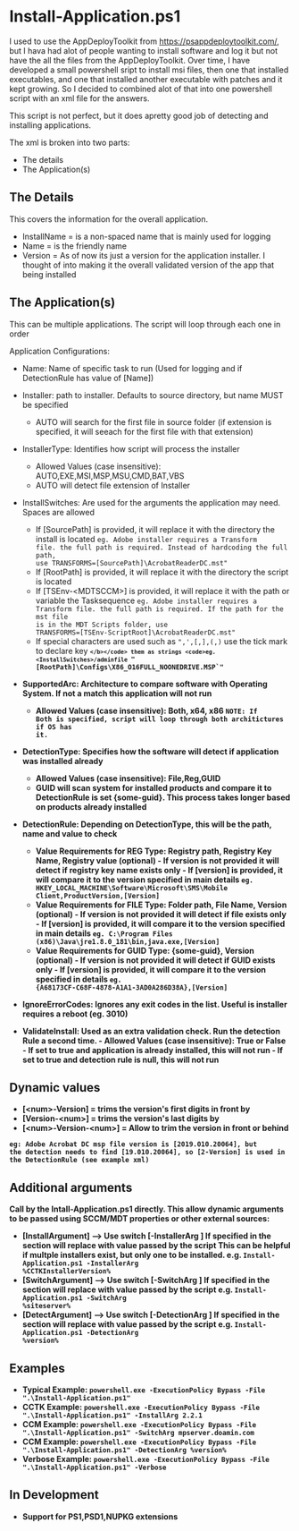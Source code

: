 # Install-Application.ps1

I used to use the AppDeployToolkit from https://psappdeploytoolkit.com/, but I hava had alot of people wanting to install software and log it but not have the all the files from the AppDeployToolkit. Over time, I have developed a small powershell sript to install msi files, then one that installed executables, and one that installed another executable with patches and it kept growing. So I decided to combined alot of that into one powershell script with an xml file for the answers. 

This script is not perfect, but it does apretty good job of detecting and installing applications. 

The xml is broken into two parts: 
 - The details
 - The Application(s)
	
## The Details
This covers the information for the overall application. 
 - InstallName = is a non-spaced name that is mainly used for logging
 - Name = is the friendly name
 - Version = As of now its just a version for the application installer. I thought of into making it the overall validated version of
 the app that being installed
   

## The Application(s)
This can be multiple applications. The script will loop through each one in order
	
Application Configurations:
 - Name: Name of specific task to run (Used for logging and if DetectionRule has value of [Name])
 - Installer: path to installer. Defaults to source directory, but name MUST be specified
      - AUTO will search for the first file in source folder (if extension is specified, it will seeach for the first file with that
	extension)
	
 - InstallerType: Identifies how script will process the installer
      - Allowed Values (case insensitive): AUTO,EXE,MSI,MSP,MSU,CMD,BAT,VBS
      - AUTO will detect file extension of Installer
	
 - InstallSwitches: Are used for the arguments the application may need. Spaces are allowed
      - If [SourcePath] is provided, it will replace it with the directory the install is located
	<code>eg. Adobe installer requires a Transform file. the full path is required. Instead of hardcoding the full path, use
	TRANSFORMS=[SourcePath]\AcrobatReaderDC.mst"</code>
      - If [RootPath] is provided, it will replace it with the directory the script is located
      - If [TSEnv-\<MDTSCCM\>] is provided, it will replace it with the path or variable the Tasksequence
	<code>eg. Adobe installer requires a Transform file. the full path is required. If the path for the mst file is in the MDT
	Scripts folder, use TRANSFORMS=[TSEnv-ScriptRoot]\AcrobatReaderDC.mst"</code>
      - If special characters are used such as <code>",',[,],(,)</code> use the tick mark to declare key <code><b>`</b></code> them as strings
      <code>eg. <InstallSwitches>/adminfile `"[RootPath]\Configs\X86_O16FULL_NOONEDRIVE.MSP`"</InstallSwitches></code>
	
 - SupportedArc: Architecture to compare software with Operating System. If not a match this application will not run
      - Allowed Values (case insensitive): Both, x64, x86
	<code>NOTE: If Both is specified, script will loop through both architictures if OS has it.</code>
	
 - DetectionType: Specifies how the software will detect if application was installed already
      - Allowed Values (case insensitive): File,Reg,GUID
      - GUID will scan system for installed products and compare it to DetectionRule is set {some-guid}. This process takes longer based
      on products already installed

 - DetectionRule: Depending on DetectionType, this will be the path, name and value to check
      - Value Requirements for REG Type: Registry path, Registry Key Name, Registry value (optional)
              - If version is not provided it will detect if registry key name exists only
              - If [version] is provided, it will compare it to the version specified in main details
		<code>eg. HKEY_LOCAL_MACHINE\Software\Microsoft\SMS\Mobile Client,ProductVersion,[Version]</code>
      - Value Requirements for FILE Type: Folder path, File Name, Version (optional)
              - If version is not provided it will detect if file exists only
              - If [version] is provided, it will compare it to the version specified in main details
		<code>eg. C:\Program Files (x86)\Java\jre1.8.0_181\bin,java.exe,[Version]</code>
      - Value Requirements for GUID Type: {some-guid}, Version (optional)
              - If version is not provided it will detect if GUID exists only
              - If [version] is provided, it will compare it to the version specified in details
		<code>eg. {A68173CF-C68F-4878-A1A1-3AD0A286D38A},[Version]</code>

 - IgnoreErrorCodes: Ignores any exit codes in the list. Useful is installer requires a reboot (eg. 3010)	
	
 - ValidateInstall: Used as an extra validation check. Run the detection Rule a second time. 
 	      - Allowed Values (case insensitive): True or False
 	      - If set to true and application is already installed, this will not run
	      - If set to true and detection rule is null, this will not run
              

## Dynamic values
 - [\<num\>-Version] =  trims the version's first digits in front by <num>
 - [Version-\<num\>] =  trims the version's last digits by <num>
 - [\<num\>-Version-\<num\>] =  Allow to trim the version in front or behind
 
 <code>eg: Adobe Acrobat DC msp file version is [2019.010.20064], but the detection needs to find [19.010.20064], so [2-Version] is used in the DetectionRule (see example xml)</code>

## Additional arguments 
Call by the Intall-Application.ps1 directly. This allow dynamic arguments to be passed using SCCM/MDT properties or other external sources:
 - [InstallArgument] --> Use switch [-InstallerArg <value>] 
 	If specified in the <Installer> section will replace with value passed by the script
	This can be helpful if multple installers exist, but only one to be installed. 
				 e.g. <code>Install-Application.ps1 -InstallerArg %CCTKInstallerVersion%</code>
 - [SwitchArgument] --> Use switch [-SwitchArg <value>] 
	If specified in the <InstallSwitches> section will replace with value passed by the script
				 e.g. <code>Install-Application.ps1 -SwitchArg %siteserver%</code>
 - [DetectArgument] --> Use switch [-DetectionArg <value>] 
	If specified in the <DetectionRule> section will replace with value passed by the script
				 e.g. <code>Install-Application.ps1 -DetectionArg %version%</code>
				
## Examples
 - Typical Example: <code>powershell.exe -ExecutionPolicy Bypass -File ".\Install-Application.ps1"</code>
 - CCTK Example: <code>powershell.exe -ExecutionPolicy Bypass -File ".\Install-Application.ps1" -InstallArg 2.2.1</code>
 - CCM Example: <code>powershell.exe -ExecutionPolicy Bypass -File ".\Install-Application.ps1" -SwitchArg mpserver.doamin.com</code>
 - CCM Example: <code>powershell.exe -ExecutionPolicy Bypass -File ".\Install-Application.ps1" -DetectionArg %version%</code>
 - Verbose Example: <code>powershell.exe -ExecutionPolicy Bypass -File ".\Install-Application.ps1" -Verbose</code>
 
## In Development
 - Support for PS1,PSD1,NUPKG extensions
